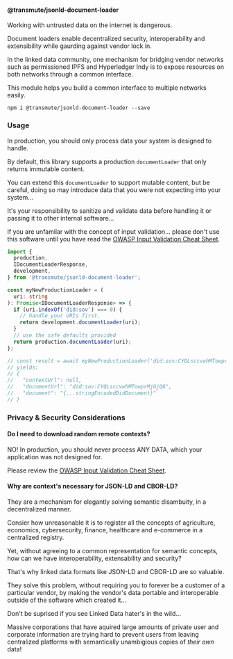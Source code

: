 #### @transmute/jsonld-document-loader

Working with untrusted data on the internet is dangerous.

Document loaders enable decentralized security, interoperability and extensibility while gaurding against vendor lock in.

In the linked data community, one mechanism for bridging vendor networks such as permissioned IPFS and Hyperledger Indy is to expose resources on both networks through a common interface.

This module helps you build a common interface to multiple networks easily.

```
npm i @transmute/jsonld-document-loader --save
```

### Usage

In production, you should only process data your system is designed to handle.

By default, this library supports a production `documentLoader` that only returns immutable content.

You can extend this `documentLoader` to support mutable content, but be careful, doing so may introduce data that you were not expecting into your system...

It's your responsibility to sanitize and validate data before handling it or passing it to other internal software...

If you are unfamilar with the concept of input validation... please don't use this software until you have read the [OWASP Input Validation Cheat Sheet](https://cheatsheetseries.owasp.org/cheatsheets/Input_Validation_Cheat_Sheet.html).

```ts
import {
  production,
  IDocumentLoaderResponse,
  development,
} from '@transmute/jsonld-document-loader';

const myNewProductionLoader = (
  uri: string
): Promise<IDocumentLoaderResponse> => {
  if (uri.indexOf('did:sov') === 0) {
    // handle your URIs first.
    return development.documentLoader(uri);
  }
  // use the safe defaults provided
  return production.documentLoader(uri);
};

// const result = await myNewProductionLoader('did:sov:CYQLsccvwhMTowprMjGjQ6)
// yields:
// {
//   "contextUrl": null,
//   "documentUrl": "did:sov:CYQLsccvwhMTowprMjGjQ6",
//   "document": "{...stringEncodedDidDocument}"
// }
```

### Privacy & Security Considerations

#### Do I need to download random remote contexts?

NO! In production, you should never process ANY DATA, which your application was not designed for.

Please review the [OWASP Input Validation Cheat Sheet](https://cheatsheetseries.owasp.org/cheatsheets/Input_Validation_Cheat_Sheet.html).

#### Why are context's necessary for JSON-LD and CBOR-LD?

They are a mechanism for elegantly solving semantic disambuity, in a decentralized manner.

Consier how unreasonable it is to register all the concepts of agriculture, economics, cybersecurity, finance, healthcare and e-commerce in a centralized registry.

Yet, without agreeing to a common representation for semantic concepts, how can we have interoperability, extensability and security?

That's why linked data formats like JSON-LD and CBOR-LD are so valuable.

They solve this problem, without requiring you to forever be a customer of a particular vendor, by making the vendor's data portable and interoperable outside of the software which created it...

Don't be suprised if you see Linked Data hater's in the wild...

Massive corporations that have aquired large amounts of private user and corporate information are trying hard to prevent users from leaving centralized platforms with semantically unambigious copies of _their own_ data!
